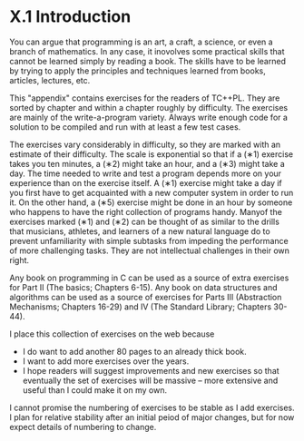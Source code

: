 # X.1 Introduction

You can argue that programming is an art, a craft, a science, or even a branch of mathematics. In any case, it inovolves some practical skills that cannot be learned simply by reading a book. The skills have to be learned by trying to apply the principles and techniques learned from books, articles, lectures, etc.

This "appendix" contains exercises for the readers of TC++PL. They are sorted by chapter and within a chapter roughly by difficulty. The exercises are mainly of the write-a-program variety. Always write enough code for a solution to be compiled and run with at least a few test cases.

The exercises vary considerably in difficulty, so they are marked with an estimate of their difficulty. The scale is exponential so that if a (∗1) exercise takes you ten minutes, a (∗2) might take an hour, and a (∗3) might take a day. The time needed to write and test a program depends more on your experience than on the exercise itself. A (∗1) exercise might take a day if you first have to get acquainted with a new computer system in order to run it. On the other hand, a (∗5) exercise might be done in an hour by someone who happens to have the right collection of programs handy. Manyof the exercises marked (∗1) and (∗2) can be thought of as similar to the drills that musicians, athletes, and learners of a new natural language do to prevent unfamiliarity with simple subtasks from impeding the performance of more challenging tasks. They are not intellectual challenges in their
own right.

Any book on programming in C can be used as a source of extra exercises for Part II (The
basics; Chapters 6-15). Any book on data structures and algorithms can be used as a source of exercises for Parts III (Abstraction Mechanisms; Chapters 16-29) and IV (The Standard Library; Chapters 30-44).

I place this collection of exercises on the web because
- I do want to add another 80 pages to an already thick book.
- I want to add more exercises over the years.
- I hope readers will suggest improvements and new exercises so that eventually the set of
exercises will be massive – more extensive and useful than I could make it on my own.

I cannot promise the numbering of exercises to be stable as I add exercises. I plan for relative stability after an initial peiod of major changes, but for now expect details of numbering to change.
